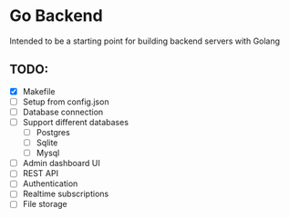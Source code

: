 # Go Backend

Intended to be a starting point for building backend servers with Golang

## TODO:

-   [x] Makefile
-   [ ] Setup from config.json
-   [ ] Database connection
-   [ ] Support different databases
    -   [ ] Postgres
    -   [ ] Sqlite
    -   [ ] Mysql
-   [ ] Admin dashboard UI
-   [ ] REST API
-   [ ] Authentication
-   [ ] Realtime subscriptions
-   [ ] File storage

